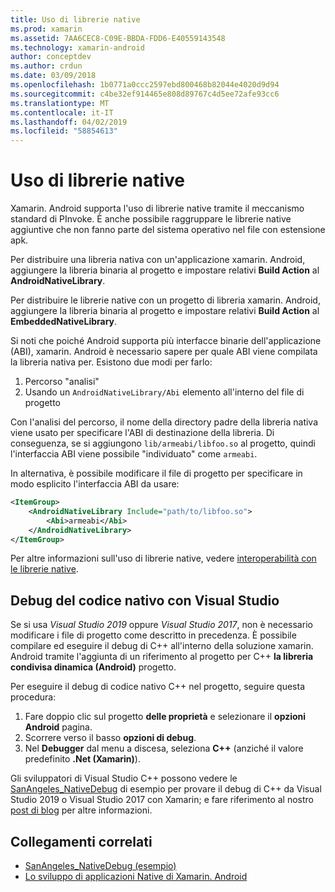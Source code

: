 ```yaml
---
title: Uso di librerie native
ms.prod: xamarin
ms.assetid: 7AA6CEC8-C09E-BBDA-FDD6-E40559143548
ms.technology: xamarin-android
author: conceptdev
ms.author: crdun
ms.date: 03/09/2018
ms.openlocfilehash: 1b0771a0ccc2597ebd800468b82044e4020d9d94
ms.sourcegitcommit: c4be32ef914465e808d89767c4d5ee72afe93cc6
ms.translationtype: MT
ms.contentlocale: it-IT
ms.lasthandoff: 04/02/2019
ms.locfileid: "58854613"
---
```

# <a name="using-native-libraries"></a>Uso di librerie native

Xamarin. Android supporta l'uso di librerie native tramite il meccanismo standard di PInvoke. È anche possibile raggruppare le librerie native aggiuntive che non fanno parte del sistema operativo nel file con estensione apk.

Per distribuire una libreria nativa con un'applicazione xamarin. Android, aggiungere la libreria binaria al progetto e impostare relativi **Build Action** al **AndroidNativeLibrary**.

Per distribuire le librerie native con un progetto di libreria xamarin. Android, aggiungere la libreria binaria al progetto e impostare relativi **Build Action** al **EmbeddedNativeLibrary**.

Si noti che poiché Android supporta più interfacce binarie dell'applicazione (ABI), xamarin. Android è necessario sapere per quale ABI viene compilata la libreria nativa per.
Esistono due modi per farlo:

1.  Percorso "analisi"
1.  Usando un `AndroidNativeLibrary/Abi` elemento all'interno del file di progetto


Con l'analisi del percorso, il nome della directory padre della libreria nativa viene usato per specificare l'ABI di destinazione della libreria. Di conseguenza, se si aggiungono `lib/armeabi/libfoo.so` al progetto, quindi l'interfaccia ABI viene possibile "individuato" come `armeabi`.

In alternativa, è possibile modificare il file di progetto per specificare in modo esplicito l'interfaccia ABI da usare:

```xml
<ItemGroup>
    <AndroidNativeLibrary Include="path/to/libfoo.so">
        <Abi>armeabi</Abi>
    </AndroidNativeLibrary>
</ItemGroup>
```

Per altre informazioni sull'uso di librerie native, vedere [interoperabilità con le librerie native](https://www.mono-project.com/docs/advanced/pinvoke/).

## <a name="debugging-native-code-with-visual-studio"></a>Debug del codice nativo con Visual Studio

Se si usa *Visual Studio 2019* oppure *Visual Studio 2017*, non è necessario modificare i file di progetto come descritto in precedenza.
È possibile compilare ed eseguire il debug di C++ all'interno della soluzione xamarin. Android tramite l'aggiunta di un riferimento al progetto per C++ **la libreria condivisa dinamica (Android)** progetto.

Per eseguire il debug di codice nativo C++ nel progetto, seguire questa procedura:

1. Fare doppio clic sul progetto **delle proprietà** e selezionare il **opzioni Android** pagina.
2. Scorrere verso il basso **opzioni di debug**.
3. Nel **Debugger** dal menu a discesa, seleziona **C++** (anziché il valore predefinito **.Net (Xamarin)**).

Gli sviluppatori di Visual Studio C++ possono vedere le [SanAngeles_NativeDebug](https://developer.xamarin.com/samples/monodroid/SanAngeles_NDK/) di esempio per provare il debug di C++ da Visual Studio 2019 o Visual Studio 2017 con Xamarin; e fare riferimento al nostro [post di blog](https://blog.xamarin.com/build-and-debug-c-libraries-in-xamarin-android-apps-with-visual-studio-2015/) per altre informazioni.



## <a name="related-links"></a>Collegamenti correlati

- [SanAngeles_NativeDebug (esempio)](https://developer.xamarin.com/samples/monodroid/SanAngeles_NDK/)
- [Lo sviluppo di applicazioni Native di Xamarin. Android](https://blogs.msdn.microsoft.com/vcblog/2015/02/23/developing-xamarin-android-native-applications/)
